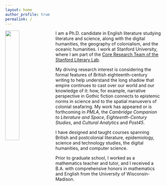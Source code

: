 ```yaml
---
layout: home
author_profile: true
permalink: /
---
```


<img src="https://alexander-j-sherman.github.io/Sherman_headshot.jpg" width="30%" align="left" style="margin: 0px 10px 10px 0px;" /> I am a Ph.D. candidate in English literature studying literature and science, along with the digital humanities, the geography of colonialism, and the oceanic humanities. I work at Stanford University, where I am part of the [Core Research Team of the Stanford Literary Lab](https://litlab.stanford.edu). 

My driving research interest is considering the formal features of British eighteenth-century writing to help understand the long shadow that empire continues to cast over our world and our knowledge of it: how, for example, narrative perspective in Gothic fiction connects to epistemic norms in science and to the spatial manuevers of colonial seafaring. My work has appeared or is forthcoming in *PMLA*, the *Cambridge Companion to Literature and Space*, *Eighteenth-Century Studies*, and *Cultural Analytics* and *Post45*.

I have designed and taught courses spanning British and postcolonial literature, epidemiology, science and technology studies, the digital humanities, and computer science. 

Prior to graduate school, I worked as a mathematics teacher and tutor, and I received a B.A. with comprehensive honors in mathematics and English from the University of Wisconsin-Madison.